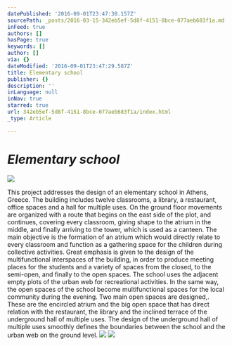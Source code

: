 ```yaml
---
datePublished: '2016-09-01T23:47:30.157Z'
sourcePath: _posts/2016-03-15-342eb5ef-5d8f-4151-8bce-077aeb683f1a.md
inFeed: true
authors: []
hasPage: true
keywords: []
author: []
via: {}
dateModified: '2016-09-01T23:47:29.587Z'
title: Elementary school
publisher: {}
description: ''
inLanguage: null
inNav: true
starred: true
url: 342eb5ef-5d8f-4151-8bce-077aeb683f1a/index.html
_type: Article

---
```

# _Elementary school_
![](https://s3-us-west-2.amazonaws.com/the-grid-img/p/6cf1bf5b1f6f221c3447fdac42d70e5daa788c9c.jpg)

This project addresses the design of an elementary school in Athens, Greece. The building includes twelve classrooms, a library, a restaurant, office spaces and a hall for multiple uses. On the ground floor movements are organized with a route that begins on the east side of the plot, and continues, covering every classroom, giving shape to the atrium in the middle, and finally arriving to the tower, which is used as a canteen. The main objective is the formation of an atrium which would directly relate to every classroom and function as a gathering space for the children during collective activities. Great emphasis is given to the design of the multifunctional interspaces of the building, in order to produce meeting places for the students and a variety of spaces from the closed, to the semi-open, and finally to the open spaces. The school uses the adjacent empty plots of the urban web for recreational activities. In the same way, the open spaces of the school become multifunctional spaces for the local community during the evening. Two main open spaces are designed,. These are the encircled atrium and the big open space that has direct relation with the restaurant, the library and the inclined terrace of the underground hall of multiple uses. The design of the underground hall of multiple uses smoothly defines the boundaries between the school and the urban web on the ground level.
![](https://s3-us-west-2.amazonaws.com/the-grid-img/p/f928fe93f432cdfa87961db50c0ffa3013b1e0d6.jpg)
![](https://s3-us-west-2.amazonaws.com/the-grid-img/p/3e4df9a0d15015b018fcaa0ab3ba1b857accf5d0.jpg)